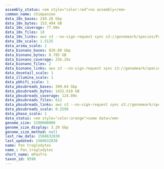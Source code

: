 ```yaml
---
assembly_status: <em style="color:red">no assembly</em>
common_name: chimpanzee
data_10x_bases: 249.28 Gbp
data_10x_bytes: 153.494 GB
data_10x_coverage: 77.90x
data_10x_files: 18
data_10x_links: aws s3 --no-sign-request sync s3://genomeark/species/Pan_troglodytes/mPanTro1/genomic_data/10x/ .<br>
data_10x_scale: 1.5125
data_arima_scale: 1
data_bionano_bases: 820.08 Gbp
data_bionano_bytes: 0.785 GB
data_bionano_coverage: 256.28x
data_bionano_files: 2
data_bionano_links: aws s3 --no-sign-request sync s3://genomeark/species/Pan_troglodytes/mPanTro1/genomic_data/bionano/ .<br>
data_dovetail_scale: 1
data_illumina_scale: 1
data_pbhifi_scale: 1
data_pbsubreads_bases: 399.64 Gbp
data_pbsubreads_bytes: 1432.610 GB
data_pbsubreads_coverage: 124.89x
data_pbsubreads_files: 612
data_pbsubreads_links: aws s3 --no-sign-request sync s3://genomeark/species/Pan_troglodytes/mPanTro1/genomic_data/pacbio/ . --exclude "*ccs.bam*"<br>
data_pbsubreads_scale: 0.2598
data_phase_scale: 1
data_status: <em style="color:orange">some data</em>
genome_size: 3200000000
genome_size_display: 3.20 Gbp
genome_size_method: null
last_raw_data: 1568632830
last_updated: 1568632830
name: Pan troglodytes
name_: Pan_troglodytes
short_name: mPanTro
taxon_id: 9598
---
```

